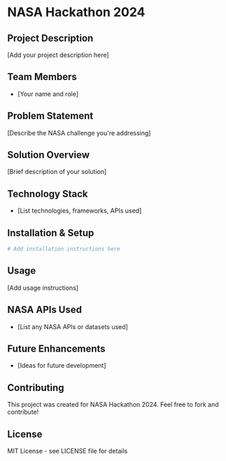 # NASA Hackathon 2024

## Project Description
[Add your project description here]

## Team Members
- [Your name and role]

## Problem Statement
[Describe the NASA challenge you're addressing]

## Solution Overview
[Brief description of your solution]

## Technology Stack
- [List technologies, frameworks, APIs used]

## Installation & Setup
```bash
# Add installation instructions here
```

## Usage
[Add usage instructions]

## NASA APIs Used
- [List any NASA APIs or datasets used]

## Future Enhancements
- [Ideas for future development]

## Contributing
This project was created for NASA Hackathon 2024. Feel free to fork and contribute!

## License
MIT License - see LICENSE file for details
